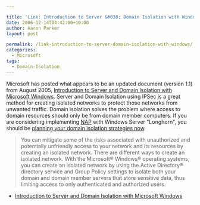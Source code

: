 ```yaml
---

title: 'Link: Introduction to Server &#038; Domain Isolation with Windows'
date: 2006-12-14T04:42:00+10:00
author: Aaron Parker
layout: post

permalink: /link-introduction-to-server-domain-isolation-with-windows/
categories:
  - Microsoft
tags:
  - Domain-Isolation
---
```

Microsoft has posted what appears to be an updated document (version 1.1) from August 2005, [Introduction to Server and Domain Isolation with Microsoft Windows](http://www.microsoft.com/downloads/details.aspx?FamilyID=9a3e2b2b-695d-4ff9-bcb1-5f2f3001845e&DisplayLang=en). Server and Domain Isolation using IPSec is a great method for creating isolated networks to protect those networks from unwanted traffic. Domain isolation solves the problem where access to domain resources should only be from domain member computers. If you are considering implementing [NAP](http://www.microsoft.com/nap) with Windows Server "Longhorn", you should be [planning your domain isolation strategies now](http://www.microsoft.com/technet/security/guidance/architectureanddesign/ipsec/ipsecch4.mspx).

> You can mitigate some of the risks associated with unauthorized and potentially unfriendly access to your network and its resources by creating an isolated network. There are different ways to create an isolated network. With the Microsoft® Windows® operating systems, you can create an isolated network by using the Active Directory® directory service and Group Policy settings to isolate both your domain and domain member servers that store sensitive data, thus limiting access to only authenticated and authorized users.

  * [Introduction to Server and Domain Isolation with Microsoft Windows](http://www.microsoft.com/downloads/details.aspx?FamilyID=9a3e2b2b-695d-4ff9-bcb1-5f2f3001845e&DisplayLang=en)